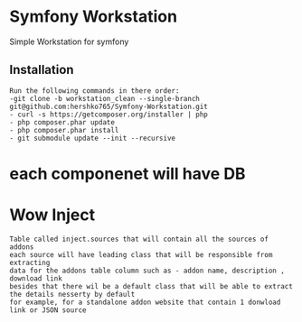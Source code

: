Symfony Workstation
=============
Simple Workstation for symfony
## Installation
	Run the following commands in there order:
	-git clone -b workstation_clean --single-branch git@github.com:hershko765/Symfony-Workstation.git
	- curl -s https://getcomposer.org/installer | php
	- php composer.phar update
	- php composer.phar install
	- git submodule update --init --recursive


# each componenet will have DB
# Wow Inject
	Table called inject.sources that will contain all the sources of addons
	each source will have leading class that will be responsible from extracting
	data for the addons table column such as - addon name, description , download link
	besides that there wil be a default class that will be able to extract the details nesserty by default
	for example, for a standalone addon website that contain 1 donwload link or JSON source
